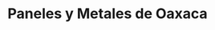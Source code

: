 ---
title: "Paneles y Metales de Oaxaca"
url: /oaxaca-de-juarez/paneles-y-metales-de-oaxaca/
shop: comercio
---